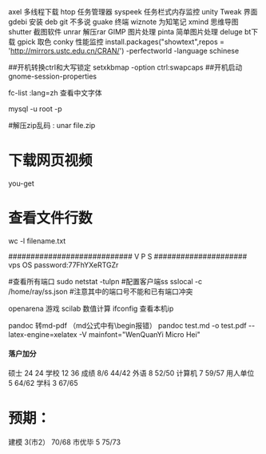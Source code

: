 axel 多线程下载
htop 任务管理器
syspeek 任务栏式内存监控
unity Tweak 界面
gdebi 安装 deb
git 不多说
guake 终端
wiznote 为知笔记
xmind 思维导图
shutter 截图软件
unrar 解压rar
GIMP 图片处理
pinta 简单图片处理
deluge bt下载
gpick 取色
conky 性能监控
install.packages("showtext",repos = 'http://mirrors.ustc.edu.cn/CRAN/')
-perfectworld -language schinese

##开机转换ctrl和大写锁定
setxkbmap -option ctrl:swapcaps
##开机启动
gnome-session-properties

fc-list :lang=zh 查看中文字体


mysql -u root -p

#解压zip乱码 : 
unar file.zip

# 下载网页视频
you-get

# 查看文件行数
wc -l filename.txt

############################ V P S #####################
vps OS password:77FhYXeRTGZr

#查看所有端口
sudo netstat -tulpn
#配置客户端ss
sslocal -c /home/ray/ss.json
#注意其中的端口号不能和已有端口冲突


openarena 游戏
scilab 数值计算
ifconfig 查看本机ip

pandoc 转md-pdf （md公式中有\begin报错）
pandoc test.md -o test.pdf --latex-engine=xelatex -V mainfont="WenQuanYi Micro Hei"

#### 落户加分 ####
硕士	24	24
学校	12	36
成绩	8/6	44/42
外语	8	52/50
计算机	7	59/57
用人单位 5	64/62
学科	3	67/65
# 预期：
建模	3(市2）	70/68
市优毕	5	75/73


